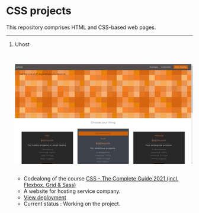 # CSS projects

This repository comprises HTML and CSS-based web pages.

---

1. Uhost 


     &nbsp;&nbsp;&nbsp;

    <img align="left" alt="Visual Studio code"  src="https://github.com/Prernn/CSS/blob/deb782ff338d1d148d54d70189481d1fee54fbb3/Uhost/images/lookup.png"/>
    
     &nbsp;&nbsp;&nbsp;
     
     
      
    - Codealong of the course [CSS - The Complete Guide 2021 (incl. Flexbox, Grid & Sass)](https://www.udemy.com/course/css-the-complete-guide-incl-flexbox-grid-sass)
    - A website for hosting service company.
    - [View deployment](https://prernn.github.io/CSS/Uhost/)
    - Current status : Working on the project.
